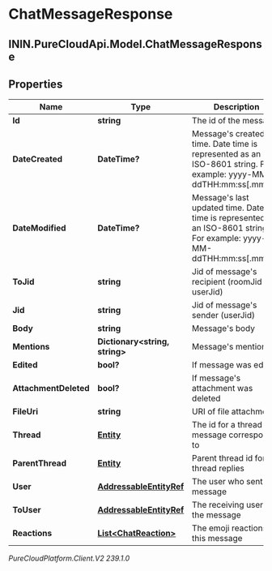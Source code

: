 # ChatMessageResponse

## ININ.PureCloudApi.Model.ChatMessageResponse

## Properties

|Name | Type | Description | Notes|
|------------ | ------------- | ------------- | -------------|
| **Id** | **string** | The id of the message | |
| **DateCreated** | **DateTime?** | Message&#39;s created time. Date time is represented as an ISO-8601 string. For example: yyyy-MM-ddTHH:mm:ss[.mmm]Z | |
| **DateModified** | **DateTime?** | Message&#39;s last updated time. Date time is represented as an ISO-8601 string. For example: yyyy-MM-ddTHH:mm:ss[.mmm]Z | [optional] |
| **ToJid** | **string** | Jid of message&#39;s recipient (roomJid or userJid) | |
| **Jid** | **string** | Jid of message&#39;s sender (userJid) | |
| **Body** | **string** | Message&#39;s body | |
| **Mentions** | **Dictionary&lt;string, string&gt;** | Message&#39;s mentions | [optional] |
| **Edited** | **bool?** | If message was edited | [optional] |
| **AttachmentDeleted** | **bool?** | If message&#39;s attachment was deleted | [optional] |
| **FileUri** | **string** | URI of file attachment | [optional] |
| **Thread** | [**Entity**](Entity) | The id for a thread this message corresponds to | |
| **ParentThread** | [**Entity**](Entity) | Parent thread id for thread replies | [optional] |
| **User** | [**AddressableEntityRef**](AddressableEntityRef) | The user who sent the message | [optional] |
| **ToUser** | [**AddressableEntityRef**](AddressableEntityRef) | The receiving user of the message | [optional] |
| **Reactions** | [**List&lt;ChatReaction&gt;**](ChatReaction) | The emoji reactions to this message | [optional] |



_PureCloudPlatform.Client.V2 239.1.0_
